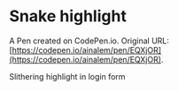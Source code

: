 # Snake highlight

A Pen created on CodePen.io. Original URL: [https://codepen.io/ainalem/pen/EQXjOR](https://codepen.io/ainalem/pen/EQXjOR).

Slithering highlight in login form
